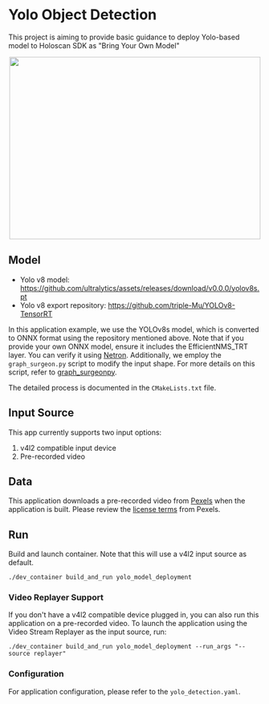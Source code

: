 # Yolo Object Detection

This project is aiming to provide basic guidance to deploy Yolo-based model to Holoscan SDK as "Bring Your Own Model"

<div align="center">
    <img src="./docs/meeting.gif" width="500" height="363">
</div>


## Model
* Yolo v8 model: https://github.com/ultralytics/assets/releases/download/v0.0.0/yolov8s.pt
* Yolo v8 export repository: https://github.com/triple-Mu/YOLOv8-TensorRT

In this application example, we use the YOLOv8s model, which is converted to ONNX format using the repository mentioned above. Note that if you provide your own ONNX model, ensure it includes the EfficientNMS_TRT layer. You can verify it using [Netron](https://netron.app/). Additionally, we employ the `graph_surgeon.py` script to modify the input shape. For more details on this script, refer to [graph_surgeonpy](https://github.com/nvidia-holoscan/holoscan-sdk/tree/main/scripts#graph_surgeonpy).

The detailed process is documented in the `CMakeLists.txt` file.


## Input Source

This app currently supports two input options:

1. v4l2 compatible input device
2. Pre-recorded video

## Data

This application downloads a pre-recorded video from [Pexels](https://www.pexels.com/video/a-group-of-people-introduces-oneself-to-each-other-by-shaking-hands-3252919/) when the application is built.  Please review the [license terms](https://www.pexels.com/license/) from Pexels.

## Run

Build and launch container. Note that this will use a v4l2 input source as default.

```
./dev_container build_and_run yolo_model_deployment
```

### Video Replayer Support

If you don't have a v4l2 compatible device plugged in, you can also run this application on a pre-recorded video. To launch the application using the Video Stream Replayer as the input source, run:

```
./dev_container build_and_run yolo_model_deployment --run_args "--source replayer"
```

### Configuration

For application configuration, please refer to the `yolo_detection.yaml`.